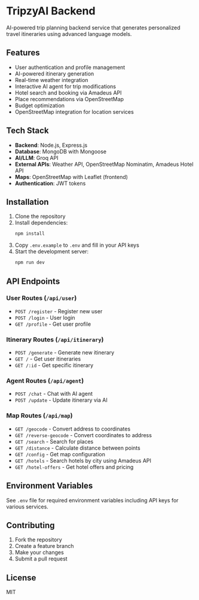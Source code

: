 # TripzyAI Backend

AI-powered trip planning backend service that generates personalized travel itineraries using advanced language models.

## Features

- User authentication and profile management
- AI-powered itinerary generation
- Real-time weather integration
- Interactive AI agent for trip modifications
- Hotel search and booking via Amadeus API
- Place recommendations via OpenStreetMap
- Budget optimization
- OpenStreetMap integration for location services

## Tech Stack

- **Backend**: Node.js, Express.js
- **Database**: MongoDB with Mongoose
- **AI/LLM**: Groq API
- **External APIs**: Weather API, OpenStreetMap Nominatim, Amadeus Hotel API
- **Maps**: OpenStreetMap with Leaflet (frontend)
- **Authentication**: JWT tokens

## Installation

1. Clone the repository
2. Install dependencies:
   ```bash
   npm install
   ```
3. Copy `.env.example` to `.env` and fill in your API keys
4. Start the development server:
   ```bash
   npm run dev
   ```

## API Endpoints

### User Routes (`/api/user`)
- `POST /register` - Register new user
- `POST /login` - User login
- `GET /profile` - Get user profile

### Itinerary Routes (`/api/itinerary`)
- `POST /generate` - Generate new itinerary
- `GET /` - Get user itineraries
- `GET /:id` - Get specific itinerary

### Agent Routes (`/api/agent`)
- `POST /chat` - Chat with AI agent
- `POST /update` - Update itinerary via AI

### Map Routes (`/api/map`)
- `GET /geocode` - Convert address to coordinates
- `GET /reverse-geocode` - Convert coordinates to address
- `GET /search` - Search for places
- `GET /distance` - Calculate distance between points
- `GET /config` - Get map configuration
- `GET /hotels` - Search hotels by city using Amadeus API
- `GET /hotel-offers` - Get hotel offers and pricing

## Environment Variables

See `.env` file for required environment variables including API keys for various services.

## Contributing

1. Fork the repository
2. Create a feature branch
3. Make your changes
4. Submit a pull request

## License

MIT
